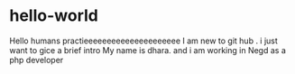 # hello-world
Hello humans 
practieeeeeeeeeeeeeeeeeeeee
I am new to git hub . i just want to gice a brief intro 
My name  is dhara. and i am working in Negd as a php developer
